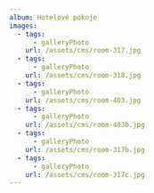 ```yaml
---
album: Hotelové pokoje
images:
  - tags:
      - galleryPhoto
    url: /assets/cms/room-317.jpg
  - tags:
      - galleryPhoto
    url: /assets/cms/room-318.jpg
  - tags:
      - galleryPhoto
    url: /assets/cms/room-403.jpg
  - tags:
      - galleryPhoto
    url: /assets/cms/room-403b.jpg
  - tags:
      - galleryPhoto
    url: /assets/cms/room-317b.jpg
  - tags:
      - galleryPhoto
    url: /assets/cms/room-317c.jpg
---
```

